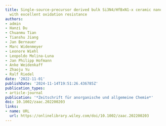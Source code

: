 ```yaml
---
title: Single‐source‐precursor derived bulk Si3N4/HfBxN1‐x ceramic nanocomposites
  with excellent oxidation resistance
authors:
- admin
- Hanzi Du
- Chuanmu Tian
- Tianshu Jiang
- Jan Bernauer
- Marc Widenmeyer
- Leonore Wiehl
- Leopoldo Molina‐Luna
- Jan Philipp Hofmann
- Anke Weidenkaff
- Zhaoju Yu
- Ralf Riedel
date: '2022-11-01'
publishDate: '2024-11-14T19:51:26.436785Z'
publication_types:
- article-journal
publication: '*Zeitschrift für anorganische und allgemeine Chemie*'
doi: 10.1002/zaac.202200203
links:
- name: URL
  url: https://onlinelibrary.wiley.com/doi/10.1002/zaac.202200203
---
```

